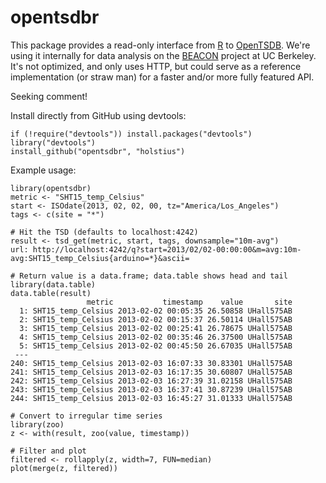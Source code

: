 opentsdbr
========

This package provides a read-only interface from [R] to [OpenTSDB]. We're using it internally for data analysis on the [BEACON] project at UC Berkeley. It's not optimized, and only uses HTTP, but could serve as a reference implementation (or straw man) for a faster and/or more fully featured API.

Seeking comment!

Install directly from GitHub using devtools:

    if (!require("devtools")) install.packages("devtools")
    library("devtools")
    install_github("opentsdbr", "holstius")

Example usage:

    library(opentsdbr)
    metric <- "SHT15_temp_Celsius"
    start <- ISOdate(2013, 02, 02, 00, tz="America/Los_Angeles")
    tags <- c(site = "*")
    
    # Hit the TSD (defaults to localhost:4242)
    result <- tsd_get(metric, start, tags, downsample="10m-avg")
    url: http://localhost:4242/q?start=2013/02/02-00:00:00&m=avg:10m-avg:SHT15_temp_Celsius{arduino=*}&ascii=
    
    # Return value is a data.frame; data.table shows head and tail
    library(data.table)
    data.table(result)
                     metric           timestamp    value       site
      1: SHT15_temp_Celsius 2013-02-02 00:05:35 26.50858 UHall575AB
      2: SHT15_temp_Celsius 2013-02-02 00:15:37 26.50114 UHall575AB
      3: SHT15_temp_Celsius 2013-02-02 00:25:41 26.78675 UHall575AB
      4: SHT15_temp_Celsius 2013-02-02 00:35:46 26.37500 UHall575AB
      5: SHT15_temp_Celsius 2013-02-02 00:45:50 26.67035 UHall575AB
     ---                                                           
    240: SHT15_temp_Celsius 2013-02-03 16:07:33 30.83301 UHall575AB
    241: SHT15_temp_Celsius 2013-02-03 16:17:35 30.60807 UHall575AB
    242: SHT15_temp_Celsius 2013-02-03 16:27:39 31.02158 UHall575AB
    243: SHT15_temp_Celsius 2013-02-03 16:37:41 30.87239 UHall575AB
    244: SHT15_temp_Celsius 2013-02-03 16:45:27 31.01333 UHall575AB
    
    # Convert to irregular time series
    library(zoo)
    z <- with(result, zoo(value, timestamp))
    
    # Filter and plot
    filtered <- rollapply(z, width=7, FUN=median)
    plot(merge(z, filtered))

[R]: http://r-project.org "R"
[OpenTSDB]: http://www.opentsdb.net "OpenTSDB"
[BEACON]: http://beacon.berkeley.edu "Beacon"